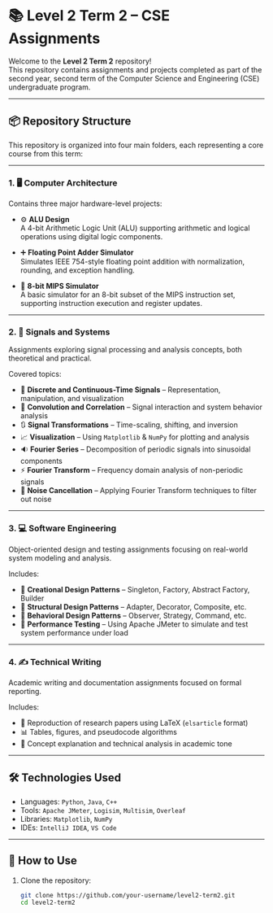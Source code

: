 # 📚 Level 2 Term 2 – CSE Assignments

Welcome to the **Level 2 Term 2** repository!  
This repository contains assignments and projects completed as part of the second year, second term of the Computer Science and Engineering (CSE) undergraduate program.

---

## 📦 Repository Structure

This repository is organized into four main folders, each representing a core course from this term:

---

### 1. 🖥️ Computer Architecture
Contains three major hardware-level projects:

- ⚙️ **ALU Design**  
  A 4-bit Arithmetic Logic Unit (ALU) supporting arithmetic and logical operations using digital logic components.

- ➕ **Floating Point Adder Simulator**  
  Simulates IEEE 754-style floating point addition with normalization, rounding, and exception handling.

- 🧠 **8-bit MIPS Simulator**  
  A basic simulator for an 8-bit subset of the MIPS instruction set, supporting instruction execution and register updates.

---

### 2. 📶 Signals and Systems
Assignments exploring signal processing and analysis concepts, both theoretical and practical.

Covered topics:
- 🔁 **Discrete and Continuous-Time Signals** – Representation, manipulation, and visualization
- 🔄 **Convolution and Correlation** – Signal interaction and system behavior analysis
- 🔃 **Signal Transformations** – Time-scaling, shifting, and inversion
- 📈 **Visualization** – Using `Matplotlib` & `NumPy` for plotting and analysis
- 🔉 **Fourier Series** – Decomposition of periodic signals into sinusoidal components
- ⚡ **Fourier Transform** – Frequency domain analysis of non-periodic signals
- 🧹 **Noise Cancellation** – Applying Fourier Transform techniques to filter out noise


---

### 3. 💻 Software Engineering
Object-oriented design and testing assignments focusing on real-world system modeling and analysis.

Includes:
- 🔨 **Creational Design Patterns** – Singleton, Factory, Abstract Factory, Builder
- 🧩 **Structural Design Patterns** – Adapter, Decorator, Composite, etc.
- 🔁 **Behavioral Design Patterns** – Observer, Strategy, Command, etc.
- 🧪 **Performance Testing** – Using Apache JMeter to simulate and test system performance under load

---

### 4. ✍️ Technical Writing
Academic writing and documentation assignments focused on formal reporting.

Includes:
- 📄 Reproduction of research papers using LaTeX (`elsarticle` format)
- 📊 Tables, figures, and pseudocode algorithms
- 🧠 Concept explanation and technical analysis in academic tone

---

## 🛠️ Technologies Used
- Languages: `Python`, `Java`, `C++`
- Tools: `Apache JMeter`, `Logisim`, `Multisim`, `Overleaf`
- Libraries: `Matplotlib`, `NumPy`
- IDEs: `IntelliJ IDEA`, `VS Code`

---

## 🚀 How to Use
1. Clone the repository:
   ```bash
   git clone https://github.com/your-username/level2-term2.git
   cd level2-term2
